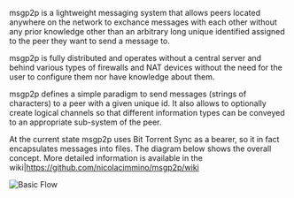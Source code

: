 msgp2p is a lightweight messaging system that allows peers located anywhere on the network to exchance messages with each other without any prior knowledge other than an arbitrary long unique identified assigned to the peer they want to send a message to.

msgp2p is fully distributed and operates without a central server and behind various types of firewalls and NAT devices without the need for the user to configure them nor have knowledge about them.

msgp2p defines a simple paradigm to send messages (strings of characters) to a peer with a given unique id. It also allows to optionally create logical channels so that different information types can be conveyed to an appropriate sub-system of the peer.

At the current state msgp2p uses Bit Torrent Sync as a bearer, so it in fact encapsulates messages into files. The diagram below shows the overall concept. More detailed information is available in the wiki|https://github.com/nicolacimmino/msgp2p/wiki 

![Basic Flow](https://github.com/nicolacimmino/msgp2p/wiki/diagrams/iotp2p_btsync.png)
